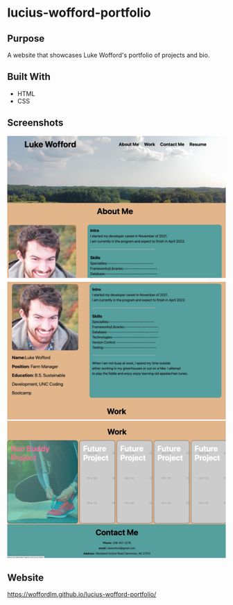 # lucius-wofford-portfolio
## Purpose
A website that showcases Luke Wofford's portfolio of projects and bio.

## Built With
* HTML
* CSS

## Screenshots
![](./assets/images/screenshot1.jpg)
![](./assets/images/screenshot2.jpg)
![](./assets/images/screenshot3.jpg)

## Website
 https://woffordlm.github.io/lucius-wofford-portfolio/
